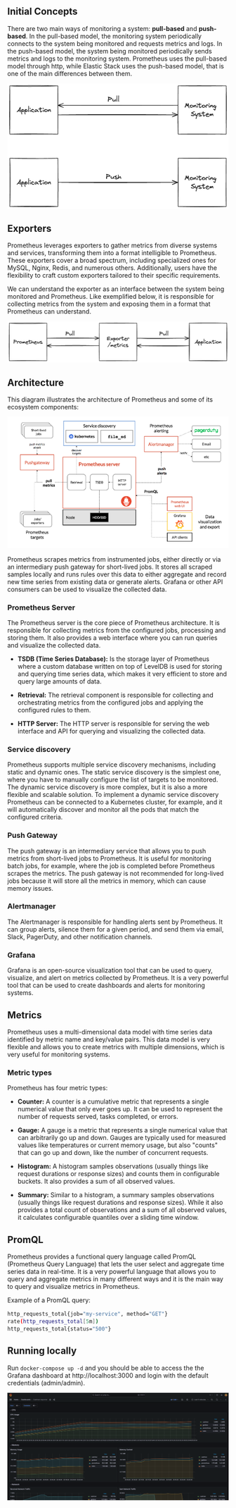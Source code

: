 ## Initial Concepts

There are two main ways of monitoring a system: **pull-based** and **push-based**. In the pull-based model, the monitoring system periodically connects to the system being monitored and requests metrics and logs. In the push-based model, the system being monitored periodically sends metrics and logs to the monitoring system. Prometheus uses the pull-based model through http, while Elastic Stack uses the push-based model, that is one of the main differences between them.

![Push and Pull diagram](./docs/push-pull.png)

## Exporters

Prometheus leverages exporters to gather metrics from diverse systems and services, transforming them into a format intelligible to Prometheus. These exporters cover a broad spectrum, including specialized ones for MySQL, Nginx, Redis, and numerous others. Additionally, users have the flexibility to craft custom exporters tailored to their specific requirements.

We can understand the exporter as an interface between the system being monitored and Prometheus. Like exemplified below, it is responsible for collecting metrics from the system and exposing them in a format that Prometheus can understand.

![Exporter diagram](./docs/exporters.png)

## Architecture

This diagram illustrates the architecture of Prometheus and some of its ecosystem components:

![Prometheus architecture](./docs/prometheus-architecture.png)

Prometheus scrapes metrics from instrumented jobs, either directly or via an intermediary push gateway for short-lived jobs. It stores all scraped samples locally and runs rules over this data to either aggregate and record new time series from existing data or generate alerts. Grafana or other API consumers can be used to visualize the collected data.

### Prometheus Server

The Prometheus server is the core piece of Prometheus architecture. It is responsible for collecting metrics from the configured jobs, processing and storing them. It also provides a web interface where you can run queries and visualize the collected data.

- **TSDB (Time Series Database):** Is the storage layer of Prometheus where a custom database written on top of LevelDB is used for storing and querying time series data, which makes it very efficient to store and query large amounts of data.

- **Retrieval:** The retrieval component is responsible for collecting and orchestrating metrics from the configured jobs and applying the configured rules to them.

- **HTTP Server:** The HTTP server is responsible for serving the web interface and API for querying and visualizing the collected data.

### Service discovery

Prometheus supports multiple service discovery mechanisms, including static and dynamic ones. The static service discovery is the simplest one, where you have to manually configure the list of targets to be monitored. The dynamic service discovery is more complex, but it is also a more flexible and scalable solution. To implement a dynamic service discovery Prometheus can be connected to a Kubernetes cluster, for example, and it will automatically discover and monitor all the pods that match the configured criteria.

### Push Gateway

The push gateway is an intermediary service that allows you to push metrics from short-lived jobs to Prometheus. It is useful for monitoring batch jobs, for example, where the job is completed before Prometheus scrapes the metrics. The push gateway is not recommended for long-lived jobs because it will store all the metrics in memory, which can cause memory issues.

### Alertmanager

The Alertmanager is responsible for handling alerts sent by Prometheus. It can group alerts, silence them for a given period, and send them via email, Slack, PagerDuty, and other notification channels.

### Grafana

Grafana is an open-source visualization tool that can be used to query, visualize, and alert on metrics collected by Prometheus. It is a very powerful tool that can be used to create dashboards and alerts for monitoring systems.

## Metrics

Prometheus uses a multi-dimensional data model with time series data identified by metric name and key/value pairs. This data model is very flexible and allows you to create metrics with multiple dimensions, which is very useful for monitoring systems.

### Metric types

Prometheus has four metric types:

- **Counter:** A counter is a cumulative metric that represents a single numerical value that only ever goes up. It can be used to represent the number of requests served, tasks completed, or errors.

- **Gauge:** A gauge is a metric that represents a single numerical value that can arbitrarily go up and down. Gauges are typically used for measured values like temperatures or current memory usage, but also "counts" that can go up and down, like the number of concurrent requests.

- **Histogram:** A histogram samples observations (usually things like request durations or response sizes) and counts them in configurable buckets. It also provides a sum of all observed values.

- **Summary:** Similar to a histogram, a summary samples observations (usually things like request durations and response sizes). While it also provides a total count of observations and a sum of all observed values, it calculates configurable quantiles over a sliding time window.

## PromQL

Prometheus provides a functional query language called PromQL (Prometheus Query Language) that lets the user select and aggregate time series data in real-time. It is a very powerful language that allows you to query and aggregate metrics in many different ways and it is the main way to query and visualize metrics in Prometheus.

Example of a PromQL query:

```bash
http_requests_total{job="my-service", method="GET"}
rate(http_requests_total[5m])
http_requests_total{status="500"}
```

## Running locally

Run `docker-compose up -d` and you should be able to access the the Grafana dashboard at http://localhost:3000 and login with the default credentials (admin/admin).

![Grafana Dashboard](./docs/grafana-dashboard.png)